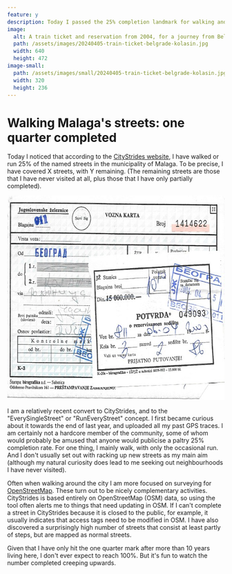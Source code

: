 ```yaml
---
feature: y
description: Today I passed the 25% completion landmark for walking and running streets in the city of Malaga, as measured by CityStrides
image:
  alt: A train ticket and reservation from 2004, for a journey from Belgrade to Kolašin
  path: /assets/images/20240405-train-ticket-belgrade-kolasin.jpg
  width: 640
  height: 472
image-small:
  path: /assets/images/small/20240405-train-ticket-belgrade-kolasin.jpg
  width: 320
  height: 236
---
```

# Walking Malaga's streets: one quarter completed 

Today I noticed that according to the [CityStrides website](https://citystrides.com/), I have walked or run 25% of the named streets in the municipality of Malaga. To be precise, I have covered X streets, with Y remaining. (The remaining streets are those that I have never visited at all, plus those that I have only partially completed). 

<img alt="A train ticket and reservation from 2004, for a journey from Belgrade to Kolašin" src="/assets/images/20240405-train-ticket-belgrade-kolasin.jpg" width="640" height="472">

I am a relatively recent convert to CityStrides, and to the "EverySingleStreet" or "RunEveryStreet" concept. I first became curious about it towards the end of last year, and uploaded all my past GPS traces. I am certainly not a hardcore member of the community, some of whom would probably be amused that anyone would publicise a paltry 25% completion rate. For one thing, I mainly walk, with only the occasional run. And I don't usually set out with racking up new streets as my main aim (although my natural curiosity does lead to me seeking out neighbourhoods I have never visited). 

Often when walking around the city I am more focused on surveying for [OpenStreetMap](https://www.openstreetmap.org/welcome). These turn out to be nicely complementary activities. CityStrides is based entirely on OpenStreetMap (OSM) data, so using the tool often alerts me to things that need updating in OSM. If I can't complete a street in CityStrides because it is closed to the public, for example, it usually indicates that access tags need to be modified in OSM. I have also discovered a surprisingly high number of streets that consist at least partly of steps, but are mapped as normal streets.

Given that I have only hit the one quarter mark after more than 10 years living here, I don't ever expect to reach 100%. But it's fun to watch the number completed creeping upwards.

